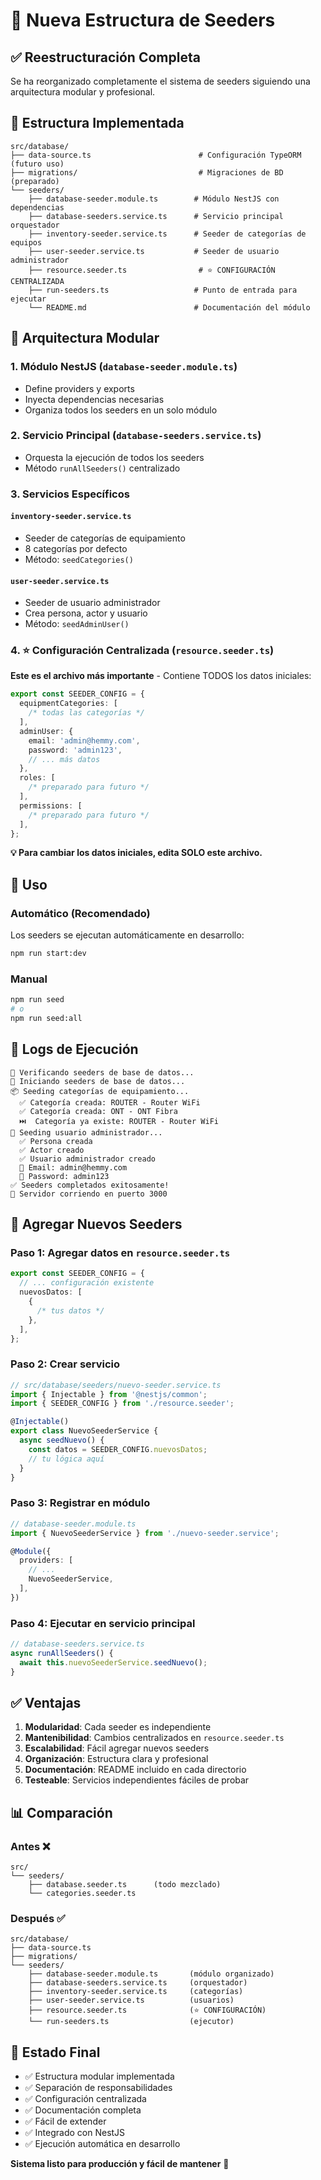 # 🌱 Nueva Estructura de Seeders

## ✅ Reestructuración Completa

Se ha reorganizado completamente el sistema de seeders siguiendo una arquitectura modular y profesional.

## 📁 Estructura Implementada

```
src/database/
├── data-source.ts                        # Configuración TypeORM (futuro uso)
├── migrations/                           # Migraciones de BD (preparado)
└── seeders/
    ├── database-seeder.module.ts        # Módulo NestJS con dependencias
    ├── database-seeders.service.ts      # Servicio principal orquestador
    ├── inventory-seeder.service.ts      # Seeder de categorías de equipos
    ├── user-seeder.service.ts           # Seeder de usuario administrador
    ├── resource.seeder.ts                # ⭐ CONFIGURACIÓN CENTRALIZADA
    ├── run-seeders.ts                   # Punto de entrada para ejecutar
    └── README.md                        # Documentación del módulo
```

## 🎯 Arquitectura Modular

### 1. Módulo NestJS (`database-seeder.module.ts`)

- Define providers y exports
- Inyecta dependencias necesarias
- Organiza todos los seeders en un solo módulo

### 2. Servicio Principal (`database-seeders.service.ts`)

- Orquesta la ejecución de todos los seeders
- Método `runAllSeeders()` centralizado

### 3. Servicios Específicos

#### `inventory-seeder.service.ts`

- Seeder de categorías de equipamiento
- 8 categorías por defecto
- Método: `seedCategories()`

#### `user-seeder.service.ts`

- Seeder de usuario administrador
- Crea persona, actor y usuario
- Método: `seedAdminUser()`

### 4. ⭐ Configuración Centralizada (`resource.seeder.ts`)

**Este es el archivo más importante** - Contiene TODOS los datos iniciales:

```typescript
export const SEEDER_CONFIG = {
  equipmentCategories: [
    /* todas las categorías */
  ],
  adminUser: {
    email: 'admin@hemmy.com',
    password: 'admin123',
    // ... más datos
  },
  roles: [
    /* preparado para futuro */
  ],
  permissions: [
    /* preparado para futuro */
  ],
};
```

**💡 Para cambiar los datos iniciales, edita SOLO este archivo.**

## 🚀 Uso

### Automático (Recomendado)

Los seeders se ejecutan automáticamente en desarrollo:

```bash
npm run start:dev
```

### Manual

```bash
npm run seed
# o
npm run seed:all
```

## 📝 Logs de Ejecución

```
🔄 Verificando seeders de base de datos...
🌱 Iniciando seeders de base de datos...
📦 Seeding categorías de equipamiento...
  ✅ Categoría creada: ROUTER - Router WiFi
  ✅ Categoría creada: ONT - ONT Fibra
  ⏭️  Categoría ya existe: ROUTER - Router WiFi
👤 Seeding usuario administrador...
  ✅ Persona creada
  ✅ Actor creado
  ✅ Usuario administrador creado
  📧 Email: admin@hemmy.com
  🔑 Password: admin123
✅ Seeders completados exitosamente!
🚀 Servidor corriendo en puerto 3000
```

## 🔧 Agregar Nuevos Seeders

### Paso 1: Agregar datos en `resource.seeder.ts`

```typescript
export const SEEDER_CONFIG = {
  // ... configuración existente
  nuevosDatos: [
    {
      /* tus datos */
    },
  ],
};
```

### Paso 2: Crear servicio

```typescript
// src/database/seeders/nuevo-seeder.service.ts
import { Injectable } from '@nestjs/common';
import { SEEDER_CONFIG } from './resource.seeder';

@Injectable()
export class NuevoSeederService {
  async seedNuevo() {
    const datos = SEEDER_CONFIG.nuevosDatos;
    // tu lógica aquí
  }
}
```

### Paso 3: Registrar en módulo

```typescript
// database-seeder.module.ts
import { NuevoSeederService } from './nuevo-seeder.service';

@Module({
  providers: [
    // ...
    NuevoSeederService,
  ],
})
```

### Paso 4: Ejecutar en servicio principal

```typescript
// database-seeders.service.ts
async runAllSeeders() {
  await this.nuevoSeederService.seedNuevo();
}
```

## ✅ Ventajas

1. **Modularidad**: Cada seeder es independiente
2. **Mantenibilidad**: Cambios centralizados en `resource.seeder.ts`
3. **Escalabilidad**: Fácil agregar nuevos seeders
4. **Organización**: Estructura clara y profesional
5. **Documentación**: README incluido en cada directorio
6. **Testeable**: Servicios independientes fáciles de probar

## 📊 Comparación

### Antes ❌

```
src/
└── seeders/
    ├── database.seeder.ts      (todo mezclado)
    └── categories.seeder.ts
```

### Después ✅

```
src/database/
├── data-source.ts
├── migrations/
└── seeders/
    ├── database-seeder.module.ts       (módulo organizado)
    ├── database-seeders.service.ts     (orquestador)
    ├── inventory-seeder.service.ts     (categorías)
    ├── user-seeder.service.ts          (usuarios)
    ├── resource.seeder.ts              (⭐ CONFIGURACIÓN)
    └── run-seeders.ts                  (ejecutor)
```

## 🎉 Estado Final

- ✅ Estructura modular implementada
- ✅ Separación de responsabilidades
- ✅ Configuración centralizada
- ✅ Documentación completa
- ✅ Fácil de extender
- ✅ Integrado con NestJS
- ✅ Ejecución automática en desarrollo

**Sistema listo para producción y fácil de mantener** 🚀
